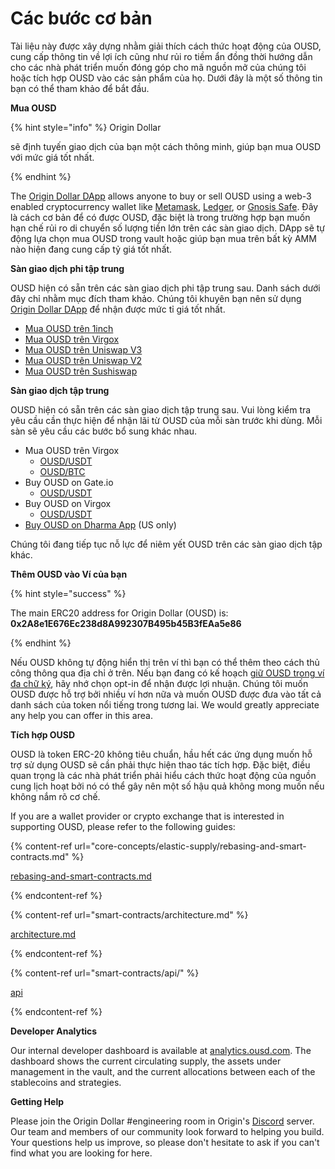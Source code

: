 # Các bước cơ bản

Tài liệu này được xây dựng nhằm giải thích cách thức hoạt động của OUSD, cung cấp thông tin về lợi ích cũng như rủi ro tiềm ẩn đồng thời hướng dẫn cho các nhà phát triển muốn đóng góp cho mã nguồn mở của chúng tôi hoặc tích hợp OUSD vào các sản phẩm của họ. Dưới đây là một số thông tin bạn có thể tham khảo để bắt đầu.

**Mua OUSD**

{% hint style="info" %}
</a>Origin Dollar

 sẽ định tuyến giao dịch của bạn một cách thông minh, giúp bạn mua OUSD với mức giá tốt nhất. </p> 

{% endhint %}

The [Origin Dollar DApp](https://ousd.com/swap) allows anyone to buy or sell OUSD using a web-3 enabled cryptocurrency wallet like [Metamask](https://www.metamask.io), [Ledger](https://www.ledger.com), or [Gnosis Safe](https://gnosis-safe.io). Đây là cách cơ bản để có được OUSD, đặc biệt là trong trường hợp bạn muốn hạn chế rủi ro di chuyển số lượng tiền lớn trên các sàn giao dịch. DApp sẽ tự động lựa chọn mua OUSD trong vault hoặc giúp bạn mua trên bất kỳ AMM nào hiện đang cung cấp tỷ giá tốt nhất.

**Sàn giao dịch phi tập trung**

OUSD hiện có sẵn trên các sàn giao dịch phi tập trung sau. Danh sách dưới đây chỉ nhằm mục đích tham khảo. Chúng tôi khuyên bạn nên sử dụng [Origin Dollar DApp](https://ousd.com/swap)  để nhận được mức tỉ giá tốt nhất.

* [Mua OUSD trên 1inch](https://app.1inch.io/#/1/swap/USDT/OUSD)
* [Mua OUSD trên Virgox](https://curve.fi/factory/9)
* [Mua OUSD trên Uniswap V3](https://app.uniswap.org/#/swap?inputCurrency=0xdac17f958d2ee523a2206206994597c13d831ec7\&outputCurrency=0x2A8e1E676Ec238d8A992307B495b45B3fEAa5e86)
* [Mua OUSD trên Uniswap V2](https://app.uniswap.org/#/swap?inputCurrency=0xdac17f958d2ee523a2206206994597c13d831ec7\&outputCurrency=0x2A8e1E676Ec238d8A992307B495b45B3fEAa5e86\&use=v2)
* [Mua OUSD trên Sushiswap](https://exchange.sushiswapclassic.org/#/swap?inputCurrency=0xdac17f958d2ee523a2206206994597c13d831ec7\&outputCurrency=0x2a8e1e676ec238d8a992307b495b45b3feaa5e86)

**Sàn giao dịch tập trung**

OUSD hiện có sẵn trên các sàn giao dịch tập trung sau. Vui lòng kiểm tra yêu cầu cần thực hiện để nhận lãi từ OUSD của mỗi sàn trước khi dùng. Mỗi sàn sẽ yêu cầu các bước bổ sung khác nhau.

* Mua OUSD trên Virgox 
    * [OUSD/USDT](https://trade.kucoin.com/OUSD-USDT)
  * [OUSD/BTC](https://trade.kucoin.com/OUSD-BTC)
* Buy OUSD on Gate.io 
    * [OUSD/USDT](https://www.gate.io/trade/OUSD\_USDT)
* Buy OUSD on Virgox 
    * [OUSD/USDT](https://virgox.com/exchange/141)
* [Buy OUSD on Dharma App](https://www.dharma.io) (US only)

Chúng tôi đang tiếp tục nỗ lực để niêm yết OUSD trên các sàn giao dịch tập khác.

**Thêm OUSD vào Ví của bạn**

{% hint style="success" %}

The main ERC20 address for Origin Dollar (OUSD) is: \
**0x2A8e1E676Ec238d8A992307B495b45B3fEAa5e86** 

{% endhint %}

Nếu OUSD không tự động hiển thị trên ví thì bạn có thể thêm theo cách thủ công thông qua địa chỉ ở trên. Nếu bạn đang có kế hoạch [giữ OUSD trong ví đa chữ ký](core-concepts/elastic-supply/rebasing-and-smart-contracts.md), hãy nhớ chọn opt-in để nhận được lợi nhuận. Chúng tôi muốn OUSD được hỗ trợ bởi nhiều ví hơn nữa và muốn OUSD được đưa vào tất cả danh sách của token nổi tiếng trong tương lai. We would greatly appreciate any help you can offer in this area.&#x20;

**Tích hợp OUSD**

OUSD là token ERC-20 không tiêu chuẩn, hầu hết các ứng dụng muốn hỗ trợ sử dụng OUSD sẽ cần phải thực hiện thao tác tích hợp. Đặc biệt, điều quan trọng là các nhà phát triển phải hiểu cách thức hoạt động của nguồn cung lịch hoạt bởi nó có thể gây nên một số hậu quả không mong muốn nếu không nắm rõ cơ chế.

If you are a wallet provider or crypto exchange that is interested in supporting OUSD, please refer to the following guides:&#x20;

{% content-ref url="core-concepts/elastic-supply/rebasing-and-smart-contracts.md" %}

[rebasing-and-smart-contracts.md](core-concepts/elastic-supply/rebasing-and-smart-contracts.md) 

{% endcontent-ref %}

{% content-ref url="smart-contracts/architecture.md" %}

[architecture.md](smart-contracts/architecture.md) 

{% endcontent-ref %}

{% content-ref url="smart-contracts/api/" %}

[api](smart-contracts/api/) 

{% endcontent-ref %}

**Developer Analytics**

Our internal developer dashboard is available at [analytics.ousd.com](https://analytics.ousd.com). The dashboard shows the current circulating supply, the assets under management in the vault, and the current allocations between each of the stablecoins and strategies.

**Getting Help**

Please join the Origin Dollar #engineering room in Origin's [Discord](https://www.originprotocol.com/discord) server.  Our team and members of our community look forward to helping you build. Your questions help us improve, so please don't hesitate to ask if you can't find what you are looking for here.
